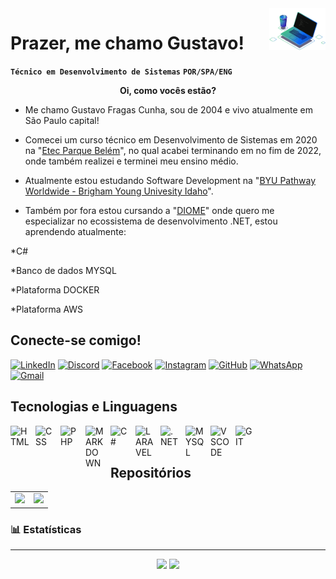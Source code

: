 <img src="https://raw.githubusercontent.com/090Raphael/imagens/86227742a4942ef2d095bfb6e68ad9767f208ef9/imagens/ilustra%C3%A7%C3%A3o%20de%20computador%202.png" alt="ilustração de um computador" min-width="400px" max-width="400" width="90px" align="right">

# Prazer, me chamo Gustavo!
**`Técnico em Desenvolvimento de Sistemas`**
**`POR/SPA/ENG`**
<p align="center"> <strong>Oi, como vocês estão?</strong><p>

- Me chamo Gustavo Fragas Cunha, sou de 2004 e vivo atualmente em São Paulo capital! 

- Comecei um curso técnico em Desenvolvimento de Sistemas em 2020 na "[Etec Parque Belém](https://etecparquebelem.cps.sp.gov.br)", no qual acabei terminando em no fim de 2022, onde também realizei e terminei meu ensino médio. 

- Atualmente estou estudando Software Development na "[BYU Pathway Worldwide - Brigham Young Univesity Idaho](https://www.byupathway.edu)".

- Também por fora estou cursando a "[DIOME](https://www.dio.me)" onde quero me especializar no ecossistema de desenvolvimento .NET, estou aprendendo atualmente:

*C#

*Banco de dados MYSQL

*Plataforma DOCKER

*Plataforma AWS







 

## Conecte-se comigo!
[![LinkedIn](https://img.shields.io/badge/LinkedIn-0077B5?style=for-the-badge&logo=linkedin&logoColor=white)](https://www.linkedin.com/in/gustavofragascunha/)
[![Discord](https://img.shields.io/badge/Discord-7289DA?style=for-the-badge&logo=discord&logoColor=white)](https://discord.com/channels/@Gustavinho/)
[![Facebook](https://img.shields.io/badge/Facebook-1877F2?style=for-the-badge&logo=facebook&logoColor=white)](https://www.facebook.com/gustavofragas.cunha/)
[![Instagram](https://img.shields.io/badge/-Instagram-%23E4405F?style=for-the-badge&logo=instagram&logoColor=white)](https://www.instagram.com/fragas_gustavo/)
[![GitHub](https://img.shields.io/badge/GitHub-100000?style=for-the-badge&logo=github&logoColor=white)](https://github.com/GustavoFragas)
[![WhatsApp](https://img.shields.io/badge/WhatsApp-25D366?style=for-the-badge&logo=whatsapp&logoColor=white)](https://wa.me/55+11+980192710)
[![Gmail](https://img.shields.io/badge/Gmail-333333?style=for-the-badge&logo=gmail&logoColor=red)](mailto:gustavofragascunha@gmail.com)
  

  ## Tecnologias e Linguagens
  
<img 
    align="left"
    alt="HTML"
    title="HTML"
    width="30px"
    style="padding-right: 10px;"
src="https://cdn.jsdelivr.net/gh/devicons/devicon@latest/icons/html5/html5-original.svg" />
<img 
    align="left"
    alt="CSS"
    title="CSS"
    width="30px"
    style="padding-right: 10px;"
src="https://cdn.jsdelivr.net/gh/devicons/devicon@latest/icons/css3/css3-original.svg" />
<img 
    align="left"
    alt="PHP"
    title="PHP"
    width="30px"
    style="padding-right: 10px;"
src="https://cdn.jsdelivr.net/gh/devicons/devicon@latest/icons/php/php-original.svg" />
<img 
    align="left"
    alt="MARKDOWN"
    title="MARKDOWN"
    width="30px"
    style="padding-right: 10px;"
src="https://cdn.jsdelivr.net/gh/devicons/devicon@latest/icons/markdown/markdown-original.svg" />
<img 
    align="left"
    alt="C#"
    title="C#"
    width="30px"
    style="padding-right: 10px;"
src="https://cdn.jsdelivr.net/gh/devicons/devicon@latest/icons/csharp/csharp-original.svg" />
<img 
    align="left"
    alt="LARAVEL"
    title="LARAVEL"
    width="30px"
    style="padding-right: 10px;"
src="https://cdn.jsdelivr.net/gh/devicons/devicon@latest/icons/laravel/laravel-original.svg" />
<img 
    align="left"
    alt=".NET"
    title=".NET"
    width="30px"
    style="padding-right: 10px;"
src="https://cdn.jsdelivr.net/gh/devicons/devicon@latest/icons/dotnetcore/dotnetcore-original.svg" />
<img 
    align="left"
    alt="MYSQL"
    title="MYSQL"
    width="30px"
    style="padding-right: 10px;"
src="https://cdn.jsdelivr.net/gh/devicons/devicon@latest/icons/mysql/mysql-original-wordmark.svg" />
<img 
    align="left"
    alt="VSCODE"
    title="VSCODE"
    width="30px"
    style="padding-right: 10px;"
src="https://cdn.jsdelivr.net/gh/devicons/devicon@latest/icons/vscode/vscode-original.svg" />
<img 
    align="left"
    alt="GIT"
    title="GIT"
    width="30px"
    style="padding-right: 10px;"
src="https://cdn.jsdelivr.net/gh/devicons/devicon@latest/icons/git/git-original.svg" />

<br>
<br>





## Repositórios

<table>
  <tr>
    <td>
      <a href="https://github.com/GustavoFragas/wdd130">
        <img src="https://github-readme-stats.vercel.app/api/pin/?username=GustavoFragas&repo=wdd130&bg_color=000&border_color=30A3DC&show_icons=true&icon_color=30A3DC&title_color=E94D5F&text_color=FFF" />
      </a>
    </td>
    <td>
      <a href="https://github.com/GustavoFragas/dio-lab-open-source">
        <img src="https://github-readme-stats.vercel.app/api/pin/?username=GustavoFragas&repo=dio-lab-open-source&bg_color=000&border_color=30A3DC&show_icons=true&icon_color=30A3DC&title_color=E94D5F&text_color=FFF" />
      </a>
    </td>
  </tr>
</table>


<h3>📊 Estatísticas</h3>

---

<p align="center">
  <img src="https://github-readme-stats.vercel.app/api?username=GustavoFragas&show_icons=true&theme=tokyonight&include_all_commits=true&locale=pt-br" width="48%">
  <img src="https://github-readme-stats.vercel.app/api/top-langs/?username=GustavoFragas&theme=tokyonight&layout=compact&custom_title=Tecnologias&langs_count=9" width="48%">
</p>




